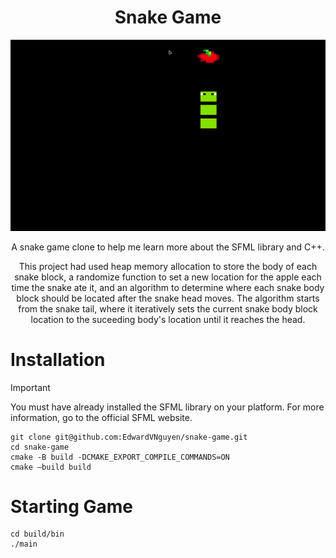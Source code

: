 <div align=center> 
   
   # Snake Game 

   <img src="snakeGame.gif" alt="video clip of snake game gameplay" width = 800> 

   <p width = 50>A snake game clone to help me learn more about the SFML library and C++.</p>
   <p width = 20>This project had used heap memory allocation to store the body of each snake block, a randomize function to set a new location for the apple each time the snake ate it, and an algorithm to determine where each snake body block should be located after the snake head moves. The algorithm starts from the snake tail, where it iteratively sets the current snake body block location to the suceeding body's location until it reaches the head.</p> 
   
</div>

# Installation
> [!IMPORTANT]
> You must have already installed the SFML library on your platform. For more information, go to the official SFML website.

```
git clone git@github.com:EdwardVNguyen/snake-game.git
cd snake-game
cmake -B build -DCMAKE_EXPORT_COMPILE_COMMANDS=ON
cmake –build build
```
# Starting Game
```
cd build/bin
./main
```
